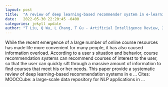 ```yaml
---
layout: post
title:  "A review of deep learning-based recommender system in e-learning environments"
date:   2022-05-30 22:20:45 -0400
categories: jekyll update
author: "T Liu, Q Wu, L Chang, T Gu - Artificial Intelligence Review, 2022"
---
```

While the recent emergence of a large number of online course resources has made life more convenient for many people, it has also caused information overload. According to a user s situation and behavior, course recommendation systems can recommend courses of interest to the user, so that the user can quickly sift through a massive amount of information to find courses that meet his or her needs. This paper provide a systematic review of deep learning-based recommendation systems in e … Cites: ‪MOOCCube: a large-scale data repository for NLP applications in …‬